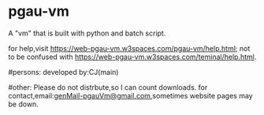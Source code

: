 # pgau-vm
A "vm" that is built with python and batch script.

for help,visit https://web-pgau-vm.w3spaces.com/pgau-vm/help.html;
not to be confused with https://web-pgau-vm.w3spaces.com/teminal/help.html.

#persons:
developed by:CJ(main)

#other:
Please do not distrbute,so I can count downloads.
for contact,email:genMail-pgauVm@gmail.com,sometimes website pages may be down.
